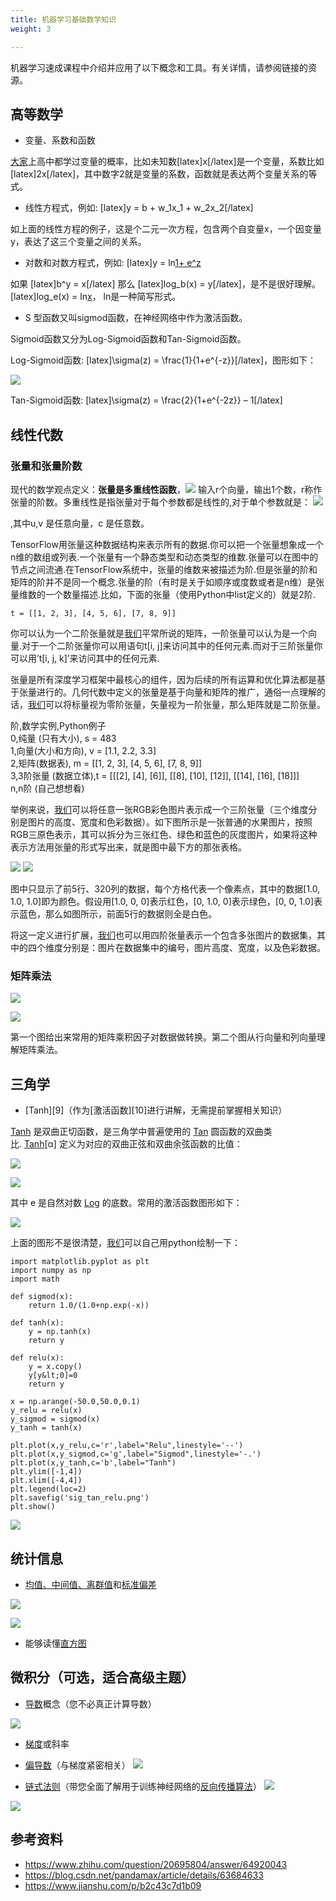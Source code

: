```yaml
---
title: 机器学习基础数学知识
weight: 3

---
```


机器学习速成课程中介绍并应用了以下概念和工具。有关详情，请参阅链接的资源。

## 高等数学

* 变量、系数和函数

[大家](https://www.w3cdoc.com)上高中都学过变量的概率，比如未知数[latex]x[/latex]是一个变量，系数比如[latex]2x[/latex]，其中数字2就是变量的系数，函数就是表达两个变量关系的等式。

* 线性方程式，例如: [latex]y = b + w\_1x\_1 + w\_2x\_2[/latex]

如上面的线性方程的例子，这是个二元一次方程，包含两个自变量x，一个因变量y，表达了这三个变量之间的关系。

* 对数和对数方程式，例如: [latex]y = ln[1+ e^z](/latex)

如果 [latex]b^y = x[/latex] 那么 [latex]log\_b(x) = y[/latex]，是不是很好理解。[latex]log\_e(x) = ln[x](/latex)， ln是一种简写形式。

* S 型函数又叫sigmod函数，在神经网络中作为激活函数。

Sigmoid函数又分为Log-Sigmoid函数和Tan-Sigmoid函数。

Log-Sigmoid函数: [latex]\sigma(z) = \frac{1}{1+e^{-z}}[/latex]，图形如下：

![](/images/posts/img_5bf6bd51e6f81.webp)

Tan-Sigmoid函数: [latex]\sigma(z) = \frac{2}{1+e^{-2z}} &#8211; 1[/latex]

## 线性代数

### 张量和张量阶数

现代的数学观点定义：**张量是多重线性函数**，![](/images/posts/2022-12-02-20-32-48.png)
输入r个向量，输出1个数，r称作张量的阶数。多重线性是指张量对于每个参数都是线性的,对于单个参数就是：
![](/images/posts/2022-12-02-20-32-23.png)

,其中u,v 是任意向量，c 是任意数。

TensorFlow用张量这种数据结构来表示所有的数据.你可以把一个张量想象成一个n维的数组或列表.一个张量有一个静态类型和动态类型的维数.张量可以在图中的节点之间流通.在TensorFlow系统中，张量的维数来被描述为阶.但是张量的阶和矩阵的阶并不是同一个概念.张量的阶（有时是关于如顺序或度数或者是n维）是张量维数的一个数量描述.比如，下面的张量（使用Python中list定义的）就是2阶.
```
t = [[1, 2, 3], [4, 5, 6], [7, 8, 9]]
```

你可以认为一个二阶张量就是[我们](https://www.w3cdoc.com)平常所说的矩阵，一阶张量可以认为是一个向量.对于一个二阶张量你可以用语句t[i, j]来访问其中的任何元素.而对于三阶张量你可以用&#8217;t[i, j, k]&#8217;来访问其中的任何元素.

张量是所有深度学习框架中最核心的组件，因为后续的所有运算和优化算法都是基于张量进行的。几何代数中定义的张量是基于向量和矩阵的推广，通俗一点理解的话，[我们](https://www.w3cdoc.com)可以将标量视为零阶张量，矢量视为一阶张量，那么矩阵就是二阶张量。

阶,数学实例,Python例子  
0,纯量 (只有大小), s = 483  
1,向量(大小和方向), v = [1.1\, 2.2\, 3.3]  
2,矩阵(数据表), m = [[1\, 2\, 3]\, [4\, 5\, 6]\, [7\, 8\, 9]]  
3,3阶张量 (数据立体),t = [[[2]\, [4]\, [6]]\, [[8]\, [10]\, [12]]\, [[14]\, [16]\, [18]]]  
n,n阶 (自己想想看)

举例来说，[我们](https://www.w3cdoc.com)可以将任意一张RGB彩色图片表示成一个三阶张量（三个维度分别是图片的高度、宽度和色彩数据）。如下图所示是一张普通的水果图片，按照RGB三原色表示，其可以拆分为三张红色、绿色和蓝色的灰度图片，如果将这种表示方法用张量的形式写出来，就是图中最下方的那张表格。

![](/images/posts/2022-12-02-20-34-03.png)
![](/images/posts/2022-12-02-20-34-21.png)

图中只显示了前5行、320列的数据，每个方格代表一个像素点，其中的数据[1.0, 1.0, 1.0]即为颜色。假设用[1.0, 0, 0]表示红色，[0, 1.0, 0]表示绿色，[0, 0, 1.0]表示蓝色，那么如图所示，前面5行的数据则全是白色。

将这一定义进行扩展，[我们](https://www.w3cdoc.com)也可以用四阶张量表示一个包含多张图片的数据集，其中的四个维度分别是：图片在数据集中的编号，图片高度、宽度，以及色彩数据。

### 矩阵乘法

![](/images/posts/2022-12-02-20-34-35.png)

![](/images/posts/2022-12-02-20-36-04.png)

第一个图给出来常用的矩阵乘积因子对数据做转换。第二个图从行向量和列向量理解矩阵乘法。

## 三角学

* [Tanh][9]（作为[激活函数][10]进行讲解，无需提前掌握相关知识）

<a href="https://reference.wolfram.com/language/ref/Tanh.html">Tanh</a> 是双曲正切函数，是三角学中普遍使用的 <span class="IF"><a href="https://reference.wolfram.com/language/ref/Tan.html">Tan</a></span> 圆函数的双曲类比. <span class="IF"><a href="https://reference.wolfram.com/language/ref/Tanh.html">Tanh</a><span class="openbracket">[</span><span class="TR"><span class="special-character Alpha">α</span></span><span class="closebracket">]</span></span> 定义为对应的双曲正弦和双曲余弦函数的比值：

![](/images/posts/2022-12-02-20-36-55.png)

![](/images/posts/2022-12-02-20-37-05.png)

其中 e <span class="IM">是自然对数 <span class="IF"><a href="https://reference.wolfram.com/language/ref/Log.html">Log</a></span> 的底数。常用的激活函数图形如下：</span>

![](/images/posts/2022-12-02-20-37-15.png)

上面的图形不是很清楚，[我们](https://www.w3cdoc.com)可以自己用python绘制一下：

```
import matplotlib.pyplot as plt
import numpy as np
import math

def sigmod(x):
    return 1.0/(1.0+np.exp(-x))

def tanh(x):
    y = np.tanh(x)
    return y

def relu(x):
    y = x.copy()
    y[y&lt;0]=0
    return y

x = np.arange(-50.0,50.0,0.1)
y_relu = relu(x)
y_sigmod = sigmod(x)
y_tanh = tanh(x)

plt.plot(x,y_relu,c='r',label="Relu",linestyle='--')
plt.plot(x,y_sigmod,c='g',label="Sigmod",linestyle='-.')
plt.plot(x,y_tanh,c='b',label="Tanh")
plt.ylim([-1,4])
plt.xlim([-4,4])
plt.legend(loc=2)
plt.savefig('sig_tan_relu.png')
plt.show()
```

![](/images/posts/2022-12-02-20-37-36.png)
## 统计信息

* [均值、中间值、离群值](https://www.khanacademy.org/math/probability/data-distributions-a1/summarizing-center-distributions/v/mean-median-and-mode)和[标准偏差](https://wikipedia.org/wiki/Standard_deviation)

![](/images/posts/2022-12-02-20-37-46.png)

![](/images/posts/2022-12-02-20-37-55.png)

* 能够读懂[直方图](https://wikipedia.org/wiki/Histogram)

## 微积分（可选，适合高级主题）

* [导数](https://wikipedia.org/wiki/Derivative)概念（您不必真正计算导数）

![](/images/posts/2022-12-02-20-38-04.png)

* [梯度](https://www.khanacademy.org/math/multivariable-calculus/multivariable-derivatives/gradient-and-directional-derivatives/v/gradient)或斜率
* [偏导数](https://wikipedia.org/wiki/Partial_derivative)（与梯度紧密相关）
![](/images/posts/2022-12-02-20-38-11.png)

* [链式法则](https://wikipedia.org/wiki/Chain_rule)（带您全面了解用于训练神经网络的[反向传播算法](https://developers.google.com/machine-learning/crash-course/backprop-scroll/?hl=zh-cn)）
![](/images/posts/2022-12-02-20-38-35.png)

![](/images/posts/2022-12-02-20-38-43.png)

## 参考资料

* https://www.zhihu.com/question/20695804/answer/64920043
* https://blog.csdn.net/pandamax/article/details/63684633
* https://www.jianshu.com/p/b2c43c7d1b09
